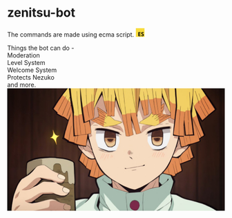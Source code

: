 # zenitsu-bot
The commands are made using ecma script. <img src="images/es.png" height="20" width="20">

Things the bot can do -
<br>
Moderation 
<br>
Level System
<br>
Welcome System 
<br>
Protects Nezuko
<br>
and more.
<br>
<img src="images/zen.jpg">

